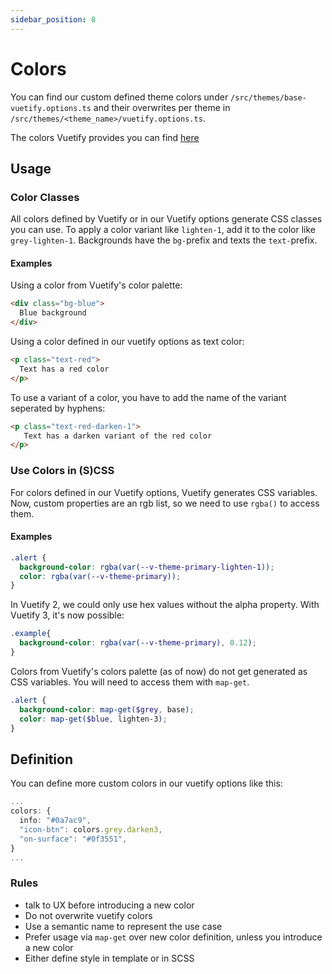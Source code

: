 ```yaml
---
sidebar_position: 8
---
```


# Colors

You can find our custom defined theme colors under `/src/themes/base-vuetify.options.ts` and their overwrites per theme in `/src/themes/<theme_name>/vuetify.options.ts`.

The colors Vuetify provides you can find [here](https://vuetifyjs.com/en/styles/colors/#colors)

## Usage

### Color Classes

All colors defined by Vuetify or in our Vuetify options generate CSS classes you can use. To apply a color variant like `lighten-1`, add it to the color like `grey-lighten-1`.
Backgrounds have the `bg-`prefix and texts the `text-`prefix.

#### Examples

Using a color from Vuetify's color palette:

```html
<div class="bg-blue">
  Blue background
</div>
```

Using a color defined in our vuetify options as text color:

```html
<p class="text-red">
  Text has a red color
</p>
```

To use a variant of a color, you have to add the name of the variant seperated by hyphens:

```html
<p class="text-red-darken-1">
   Text has a darken variant of the red color
</p>
```

### Use Colors in (S)CSS

For colors defined in our Vuetify options, Vuetify generates CSS variables.
Now, custom properties are an rgb list, so we need to use `rgba()` to access them.

#### Examples

```scss
.alert {
  background-color: rgba(var(--v-theme-primary-lighten-1));
  color: rgba(var(--v-theme-primary));
}
```

In Vuetify 2, we could only use hex values without the alpha property.
With Vuetify 3, it's now possible:

```scss
.example{
  background-color: rgba(var(--v-theme-primary), 0.12);
}
```

Colors from Vuetify's colors palette (as of now) do not get generated as CSS variables. You will need to access them with `map-get`.

```scss
.alert {
  background-color: map-get($grey, base);
  color: map-get($blue, lighten-3);
}
```

## Definition

You can define more custom colors in our vuetify options like this:

```typescript
...
colors: {
  info: "#0a7ac9",
  "icon-btn": colors.grey.darken3,
  "on-surface": "#0f3551",
}
...
```

### Rules

- talk to UX before introducing a new color
- Do not overwrite vuetify colors
- Use a semantic name to represent the use case
- Prefer usage via `map-get` over new color definition, unless you introduce a new color
- Either define style in template or in SCSS
